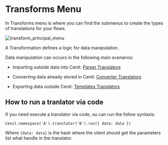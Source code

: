 # Transforms Menu

In Transforms menu is where you can find the submenus to create the types of translations for your flows.

![transform_principal_menu](https://user-images.githubusercontent.com/30662690/63596633-ab801480-c589-11e9-8cbe-776b6dea06f1.png)

A Transformation defines a logic for data manipulation.

Data manipulation can occurs in the following main scenarios:

- Importing outside data into Cenit: [Parser Translators](parser.md)

- Converting data already stored in Cenit: [Converter Translators](converter.md)

- Exporting data outside Cenit: [Templates Translators](template.md)

## How to run a tranlator via code

If you need execute a translator via code, ou can run the follow syntaxis:

`Cenit.namespace('A').translator('B').run({ data: data })`

Where `{data: data}` is the hash where the client should get the parameters list what handle in the translator.
